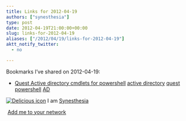 ```yaml
---
title: Links for 2012-04-19
authors: ["synesthesia"]
type: post
date: 2012-04-19T21:00:00+00:00
slug: links-for-2012-04-19 
aliases: ["/2012/04/19/links-for-2012-04-19"]
aktt_notify_twitter:
  - no

---
```

Bookmarks I&#8217;ve shared on 2012-04-19:

  * [Quest Active directory cmdlets for powershell][1] 
    [active directory][2] [quest][3] [powershell][4] [AD][5] </li> </ul> 
    
    <p class="deliciouslink">
      <a href="https://del.icio.us/synesthesia" title="See all my bookmarks on del.icio.us"><img src="https://www.synesthesia.co.uk/images/deliciousicon.jpg" alt="Delicious icon" /></a>&nbsp;I am <a href="https://del.icio.us/synesthesia" title="See all my bookmarks on del.icio.us">Synesthesia</a>
    </p>
    
    <p class="deliciouslink">
      <a href="https://del.icio.us/network?add=synesthesia" title="Add me to your del.icio.us network"><img src="https://www.synesthesia.co.uk/images/add.gif" alt="" /></a>&nbsp;<a href="https://del.icio.us/network?add=synesthesia" title="Add me to your del.icio.us network">Add me to your network</a>
    </p>

 [1]: https://ss64.com/ps/quest.html
 [2]: https://www.delicious.com/synesthesia/active+directory
 [3]: https://www.delicious.com/synesthesia/quest
 [4]: https://www.delicious.com/synesthesia/powershell
 [5]: https://www.delicious.com/synesthesia/AD
